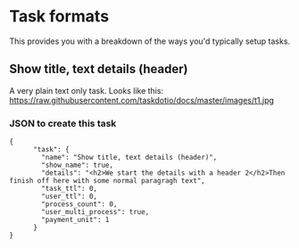 # Task formats

This provides you with a breakdown of the ways you'd typically setup tasks.

## Show title, text details (header)
A very plain text only task. Looks like this:
https://raw.githubusercontent.com/taskdotio/docs/master/images/t1.jpg

### JSON to create this task
```
{
      "task": {
        "name": "Show title, text details (header)",
        "show_name": true,
        "details": "<h2>We start the details with a header 2</h2>Then finish off here with some normal paragragh text",
        "task_ttl": 0,
        "user_ttl": 0,
        "process_count": 0,
        "user_multi_process": true,
        "payment_unit": 1
      }
}
```


